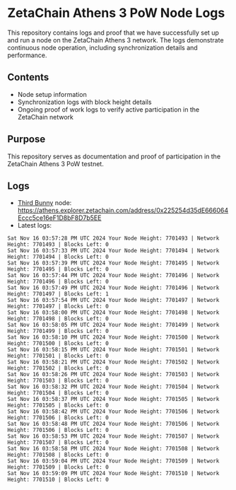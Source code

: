 # ZetaChain Athens 3 PoW Node Logs
This repository contains logs and proof that we have successfully set up and run a node on the ZetaChain Athens 3 network. The logs demonstrate continuous node operation, including synchronization details and performance.

## Contents
- Node setup information
- Synchronization logs with block height details
- Ongoing proof of work logs to verify active participation in the ZetaChain network

## Purpose
This repository serves as documentation and proof of participation in the ZetaChain Athens 3 PoW testnet.

## Logs

- [Third Bunny](https://thirdbunny.xyz/) node: https://athens.explorer.zetachain.com/address/0x225254d35dE666064Eccc5ce16eF1D8bF8D7b5EE
- Latest logs:
```
Sat Nov 16 03:57:28 PM UTC 2024 Your Node Height: 7701493 | Network Height: 7701493 | Blocks Left: 0
Sat Nov 16 03:57:33 PM UTC 2024 Your Node Height: 7701494 | Network Height: 7701494 | Blocks Left: 0
Sat Nov 16 03:57:39 PM UTC 2024 Your Node Height: 7701495 | Network Height: 7701495 | Blocks Left: 0
Sat Nov 16 03:57:44 PM UTC 2024 Your Node Height: 7701496 | Network Height: 7701496 | Blocks Left: 0
Sat Nov 16 03:57:49 PM UTC 2024 Your Node Height: 7701496 | Network Height: 7701497 | Blocks Left: 1
Sat Nov 16 03:57:54 PM UTC 2024 Your Node Height: 7701497 | Network Height: 7701497 | Blocks Left: 0
Sat Nov 16 03:58:00 PM UTC 2024 Your Node Height: 7701498 | Network Height: 7701498 | Blocks Left: 0
Sat Nov 16 03:58:05 PM UTC 2024 Your Node Height: 7701499 | Network Height: 7701499 | Blocks Left: 0
Sat Nov 16 03:58:10 PM UTC 2024 Your Node Height: 7701500 | Network Height: 7701500 | Blocks Left: 0
Sat Nov 16 03:58:15 PM UTC 2024 Your Node Height: 7701501 | Network Height: 7701501 | Blocks Left: 0
Sat Nov 16 03:58:21 PM UTC 2024 Your Node Height: 7701502 | Network Height: 7701502 | Blocks Left: 0
Sat Nov 16 03:58:26 PM UTC 2024 Your Node Height: 7701503 | Network Height: 7701503 | Blocks Left: 0
Sat Nov 16 03:58:32 PM UTC 2024 Your Node Height: 7701504 | Network Height: 7701504 | Blocks Left: 0
Sat Nov 16 03:58:37 PM UTC 2024 Your Node Height: 7701505 | Network Height: 7701505 | Blocks Left: 0
Sat Nov 16 03:58:42 PM UTC 2024 Your Node Height: 7701506 | Network Height: 7701506 | Blocks Left: 0
Sat Nov 16 03:58:48 PM UTC 2024 Your Node Height: 7701506 | Network Height: 7701506 | Blocks Left: 0
Sat Nov 16 03:58:53 PM UTC 2024 Your Node Height: 7701507 | Network Height: 7701507 | Blocks Left: 0
Sat Nov 16 03:58:58 PM UTC 2024 Your Node Height: 7701508 | Network Height: 7701508 | Blocks Left: 0
Sat Nov 16 03:59:04 PM UTC 2024 Your Node Height: 7701509 | Network Height: 7701509 | Blocks Left: 0
Sat Nov 16 03:59:09 PM UTC 2024 Your Node Height: 7701510 | Network Height: 7701510 | Blocks Left: 0
```
